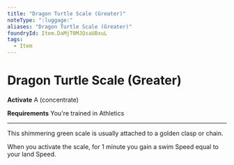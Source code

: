 ```yaml
---
title: "Dragon Turtle Scale (Greater)"
noteType: ":luggage:"
aliases: "Dragon Turtle Scale (Greater)"
foundryId: Item.DaMjT0MJQsaUBxuL
tags:
  - Item
---
```


# Dragon Turtle Scale (Greater)

**Activate** A (concentrate)

**Requirements** You're trained in Athletics

* * *

This shimmering green scale is usually attached to a golden clasp or chain.

When you activate the scale, for 1 minute you gain a swim Speed equal to your land Speed.


